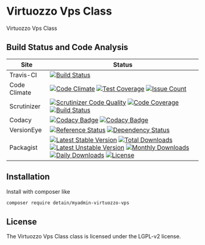 # Virtuozzo Vps Class

Virtuozzo Vps Class

## Build Status and Code Analysis

Site          | Status
--------------|---------------------------
Travis-CI     | [![Build Status](https://travis-ci.org/detain/myadmin-virtuozzo-vps.svg?branch=master)](https://travis-ci.org/detain/myadmin-virtuozzo-vps)
Code Climate  | [![Code Climate](https://codeclimate.com/github/detain/myadmin-virtuozzo-vps/badges/gpa.svg)](https://codeclimate.com/github/detain/myadmin-virtuozzo-vps) [![Test Coverage](https://codeclimate.com/github/detain/myadmin-virtuozzo-vps/badges/coverage.svg)](https://codeclimate.com/github/detain/myadmin-virtuozzo-vps/coverage) [![Issue Count](https://codeclimate.com/github/detain/myadmin-virtuozzo-vps/badges/issue_count.svg)](https://codeclimate.com/github/detain/myadmin-virtuozzo-vps)
Scrutinizer   | [![Scrutinizer Code Quality](https://scrutinizer-ci.com/g/myadmin-plugins/myadmin-virtuozzo-vps/badges/quality-score.png?b=master)](https://scrutinizer-ci.com/g/myadmin-plugins/myadmin-virtuozzo-vps/?branch=master) [![Code Coverage](https://scrutinizer-ci.com/g/myadmin-plugins/myadmin-virtuozzo-vps/badges/coverage.png?b=master)](https://scrutinizer-ci.com/g/myadmin-plugins/myadmin-virtuozzo-vps/?branch=master) [![Build Status](https://scrutinizer-ci.com/g/myadmin-plugins/myadmin-virtuozzo-vps/badges/build.png?b=master)](https://scrutinizer-ci.com/g/myadmin-plugins/myadmin-virtuozzo-vps/build-status/master)
Codacy        | [![Codacy Badge](https://api.codacy.com/project/badge/Grade/226251fc068f4fd5b4b4ef9a40011d06)](https://www.codacy.com/app/detain/myadmin-virtuozzo-vps) [![Codacy Badge](https://api.codacy.com/project/badge/Coverage/25fa74eb74c947bf969602fcfe87e349)](https://www.codacy.com/app/detain/myadmin-virtuozzo-vps?utm_source=github.com&utm_medium=referral&utm_content=detain/myadmin-virtuozzo-vps&utm_campaign=Badge_Coverage)
VersionEye    | [![Reference Status](https://www.versioneye.com/php/detain:myadmin-virtuozzo-vps/reference_badge.svg?style=flat)](https://www.versioneye.com/php/detain:myadmin-virtuozzo-vps/references) [![Dependency Status](https://www.versioneye.com/user/projects/592f7318bafc5500414dfd2a/badge.svg?style=flat-square)](https://www.versioneye.com/user/projects/592f7318bafc5500414dfd2a)
Packagist     | [![Latest Stable Version](https://poser.pugx.org/detain/myadmin-virtuozzo-vps/version)](https://packagist.org/packages/detain/myadmin-virtuozzo-vps) [![Total Downloads](https://poser.pugx.org/detain/myadmin-virtuozzo-vps/downloads)](https://packagist.org/packages/detain/myadmin-virtuozzo-vps) [![Latest Unstable Version](https://poser.pugx.org/detain/myadmin-virtuozzo-vps/v/unstable)](//packagist.org/packages/detain/myadmin-virtuozzo-vps) [![Monthly Downloads](https://poser.pugx.org/detain/myadmin-virtuozzo-vps/d/monthly)](https://packagist.org/packages/detain/myadmin-virtuozzo-vps) [![Daily Downloads](https://poser.pugx.org/detain/myadmin-virtuozzo-vps/d/daily)](https://packagist.org/packages/detain/myadmin-virtuozzo-vps) [![License](https://poser.pugx.org/detain/myadmin-virtuozzo-vps/license)](https://packagist.org/packages/detain/myadmin-virtuozzo-vps)


## Installation

Install with composer like

```sh
composer require detain/myadmin-virtuozzo-vps
```

## License

The Virtuozzo Vps Class class is licensed under the LGPL-v2 license.


